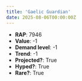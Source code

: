 ```yaml
---
title: 'Gaelic Guardian'
date: 2025-08-06T00:00:00Z
---
```

- **RAP**: 7946
- **Value**: -1
- **Demand level**: -1
- **Trend**: -1
- **Projected?**: True
- **Hyped?**: True
- **Rare?**: True
